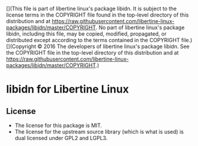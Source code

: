 [](This file is part of libertine linux's package libidn. It is subject to the license terms in the COPYRIGHT file found in the top-level directory of this distribution and at https://raw.githubusercontent.com/libertine-linux-packages/libidn/master/COPYRIGHT. No part of libertine linux's package libidn, including this file, may be copied, modified, propagated, or distributed except according to the terms contained in the COPYRIGHT file.)
[](Copyright © 2016 The developers of libertine linux's package libidn. See the COPYRIGHT file in the top-level directory of this distribution and at https://raw.githubusercontent.com/libertine-linux-packages/libidn/master/COPYRIGHT.)

# libidn for Libertine Linux

## License

* The license for this package is MIT.
* The license for the upstream source library (which is what is used) is dual licensed under GPL2 and LGPL3.
